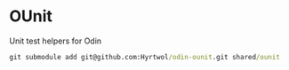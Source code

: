 # OUnit

Unit test helpers for Odin

```bat
git submodule add git@github.com:Hyrtwol/odin-ounit.git shared/ounit
```
